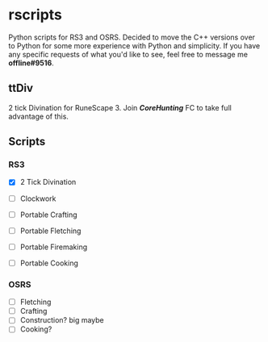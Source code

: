 # rscripts
Python scripts for RS3 and OSRS. Decided to move the C++ versions over to Python for some more experience with Python and simplicity. If you have any specific requests of what you'd like to see, feel free to message me **offline#9516**.



## ttDiv
2 tick Divination for RuneScape 3. Join **_CoreHunting_** FC to take full advantage of this.


## Scripts

### RS3

- [X] 2 Tick Divination
- [ ] Clockwork
- [ ] Portable Crafting
- [ ] Portable Fletching
- [ ] Portable Firemaking
- [ ] Portable Cooking


### OSRS

- [ ] Fletching
- [ ] Crafting
- [ ] Construction? big maybe
- [ ] Cooking?
